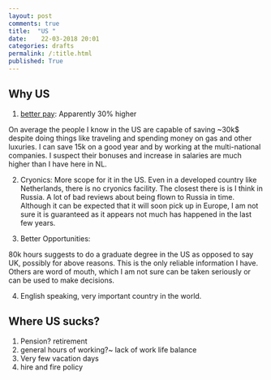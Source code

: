 ```yaml
---
layout: post
comments: true
title:  "US "
date:    22-03-2018 20:01
categories: drafts
permalink: /:title.html
published: True
---
```


## Why US

1. [better pay](https://80000hours.org/articles/highest-paying-jobs/): Apparently 30% higher

On average the people I know in the US are capable of saving ~30k$
despite doing things like traveling and spending money on gas and
other luxuries. I can save 15k on a good year and by working at the
multi-national companies. I suspect their bonuses and increase in
salaries are much higher than I have here in NL.
   
2. Cryonics: More scope for it in the US. Even in a developed country
like Netherlands, there is no cryonics facility. The closest there is
is I think in Russia. A lot of bad reviews about being flown to Russia
in time. Although it can be expected that it will soon pick up in
Europe, I am not sure it is guaranteed as it appears not much has
happened in the last few years.

3. Better Opportunities:

80k hours suggests to do a graduate degree in the US as
opposed to say UK, possibly for above reasons. This is the only
reliable information I have. Others are word of mouth, which I am not
sure can be taken seriously or can be used to make decisions. 

4. English speaking, very important country in the world.

## Where US sucks?

1. Pension? retirement
2. general hours of working?~ lack of work life balance
3. Very few vacation days
4. hire and fire policy

<!--
## How to get to the  US


How many years does it take

## VISA's

Green card is the permanant residence card for people in the
US. Except voting you pretty much are able to do a lot of things.

**Green card through job**

**Green card after working with H1B for 15 years?**

Whats the deal
go to quora

My brother will be a citizen in 20 years from now (I will be 46 by then) tops,
in the US. It appears that this route is far-fetched but still an
option. From that time he can apply for my green card it will take
12-16 years before we get an interview (I will be 58 by then). I can
know more later. I doubt this changes things.


## Ways to get green card


## The Canada route
-->
